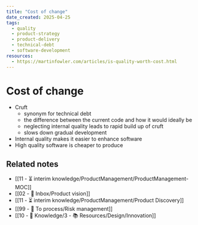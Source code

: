 ```yaml
---
title: "Cost of change"
date_created: 2025-04-25
tags:
  - quality
  - product-strategy
  - product-delivery
  - technical-debt
  - software-development
resources:
  - https://martinfowler.com/articles/is-quality-worth-cost.html
---
```


# Cost of change

- Cruft
	- synonym for technical debt
	- the difference between the current code and how it would ideally be
	- neglecting internal quality leads to rapid build up of cruft
	- slows down gradual development
- Internal quality makes it easier to enhance software
- High quality software is cheaper to produce

## Related notes
- [[11 - ⏳ interim knowledge/ProductManagement/ProductManagement-MOC]]
- [[02 - 📩 Inbox/Product vision]]
- [[11 - ⏳ interim knowledge/ProductManagement/Product Discovery]]
- [[99 - 📄 To process/Risk management]]
- [[10 - 🧠 Knowledge/3 - 📚 Resources/Design/Innovation]]